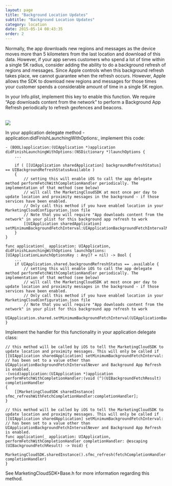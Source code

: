 ```yaml
---
layout: page
title: "Background Location Updates"
subtitle: "Background Location Updates"
category: location
date: 2015-05-14 08:43:35
order: 2
---
```


Normally, the app downloads new regions and messages as the device moves more than 5 kilometers from the last location and download of this data. However, if your app serves customers who spend a lot of time within a single 5K radius, consider adding the ability to do a background refresh of regions and messages. Since Apple controls when this background refresh takes place, we cannot guarantee when the refresh occurs. However, Apple allows the SDK to download new regions and messages for those times your customer spends a considerable amount of time in a single 5K region.

In your Info.plist, implement this key to enable this function. We require “App downloads content from the network” to perform a Background App Refresh periodically to refresh geofences and beacons.

<br/>
<img class="img-responsive" src="{{ site.baseurl }}/assets/background_modes_plist_entry.png" /><br/>

In your application delegate method -application:didFinishLaunchingWithOptions:, implement this code:
```
- (BOOL)application:(UIApplication *)application didFinishLaunchingWithOptions:(NSDictionary *)launchOptions {
    ...

    if ( [[UIApplication sharedApplication] backgroundRefreshStatus] == UIBackgroundRefreshStatusAvailable )
    {
        // setting this will enable iOS to call the app delegate method performFetchWithCompletionHandler periodically. The implementation of that method (see below)
        // will call the MarketingCloudSDK at most once per day to update location and proximity messages in the background - if those services have been enabled.
        // Only call this method if you have enabled location in your MarketingCloudConfiguration.json file
        // Note that you will require "App downloads content from the network" in your plist for this background app refresh to work
        [[UIApplication sharedApplication] setMinimumBackgroundFetchInterval:UIApplicationBackgroundFetchIntervalMinimum];
    }
}

func application(_ application: UIApplication, didFinishLaunchingWithOptions launchOptions: [UIApplicationLaunchOptionsKey : Any]? = nil) -> Bool {
    ...
    if UIApplication.shared.backgroundRefreshStatus == .available {
        // setting this will enable iOS to call the app delegate method performFetchWithCompletionHandler periodically. The implementation of that method (see below)
        // will call the MarketingCloudSDK at most once per day to update location and proximity messages in the background - if those services have been enabled.
        // Only call this method if you have enabled location in your MarketingCloudConfiguration.json file
        // Note that you will require "App downloads content from the network" in your plist for this background app refresh to work
        UIApplication.shared.setMinimumBackgroundFetchInterval(UIApplicationBackgroundFetchIntervalMinimum)
}
```

Implement the handler for this functionality in your application delegate class:

```
// this method will be called by iOS to tell the MarketingCloudSDK to update location and proximity messages. This will only be called if [[UIApplication sharedApplication] setMinimumBackgroundFetchInterval:
// has been set to a value other than UIApplicationBackgroundFetchIntervalNever and Background App Refresh is enabled.
-(void)application:(UIApplication *)application performFetchWithCompletionHandler:(void (^)(UIBackgroundFetchResult) completionHandler
{
    [[MarketingCloudSDK sharedInstance] sfmc_refreshWithFetchCompletionHandler:completionHandler];
}
```
```
// this method will be called by iOS to tell the MarketingCloudSDK to update location and proximity messages. This will only be called if [[UIApplication sharedApplication] setMinimumBackgroundFetchInterval:
// has been set to a value other than UIApplicationBackgroundFetchIntervalNever and Background App Refresh is enabled.
func application(_ application: UIApplication, performFetchWithCompletionHandler completionHandler: @escaping (UIBackgroundFetchResult) -> Void) {
    MarketingCloudSDK.sharedInstance().sfmc_refresh(fetchCompletionHandler: completionHandler)
}
```

See MarketingCloudSDK+Base.h for more information regarding this method.
